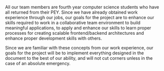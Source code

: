 All our team members are fourth year computer science students who have all returned from their PEY. Since we have already obtained work experience through our jobs, our goals for the project are to enhance our skills required to work in a collaborative team environment to build meaningful applications, to apply and enhance our skills to learn proper processes for creating scalable frontend/backend architectures and enhance proper development skills with others.

Since we are familiar with these concepts from our work experience, our goals for the project will be to implement everything designed in the document to the best of our ability, and will not cut corners unless in the case of an absolute emergency.
